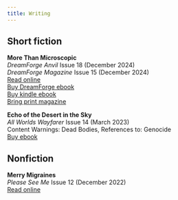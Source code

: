 ```yaml
---
title: Writing
---
```


## Short fiction
**More Than Microscopic**
<br>_DreamForge Anvil_ Issue 18 (December 2024)
<br>_DreamForge Magazine_ Issue 15 (December 2024)
<br>[Read online](https://dreamforge.mywebportal.app/dreamforge/stories/show/more-than-microscopic-erin-darrow)
<br>[Buy DreamForge ebook](https://dreamforgemagazine.com/product/dreamforge-anvil-issue-18-epub-mobi-pdf/)
<br>[Buy kindle ebook](https://a.co/d/ejVnNjb)
<br>[Bring print magazine](https://amzn.asia/d/grHWKs5)

**Echo of the Desert in the Sky**
<br>_All Worlds Wayfarer_ Issue 14 (March 2023)
<br>Content Warnings: Dead Bodies, References to: Genocide
<br>[Buy ebook](https://a.co/d/0O1kxLa)

## Nonfiction
**Merry Migraines**
<br>_Please See Me_ Issue 12 (December 2022)
<br>[Read online](https://pleaseseeme.com/issue-12-diagnosis/nonfiction/merry-migraines-psm-12-cnf-erin-darrow/)